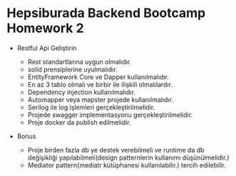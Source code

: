 
 #  Hepsiburada Backend Bootcamp Homework 2


 - Restful Api Geliştirin

    - Rest standartlarına uygun olmalıdır.
    - solid prensiplerine uyulmalıdır.
    - EntityFramework Core ve Dapper kullanılmalıdır.
    - En az 3 tablo olmalı ve birbir ile ilişkili olmalılardır.
    - Dependency injection kullanılmalıdır.
    - Automapper veya mapster projede kullanılmalıdır.
    - Serilog ile log işlemleri gerçekleştirilmelidir.
    - Projede swagger implementasyonu gerçekleştirilmelidir.
    - Proje docker da publish edilmelidir.

 - Bonus

    - Proje birden fazla db ye destek verebilmeli ve runtime da db değişikliği yapılabilmeli(design patternlerin kullanımı düşünülmelidir.)
    - Mediator pattern(mediatr kütüphanesi kullanılabilir.) tercih edilebilir.
    
    
